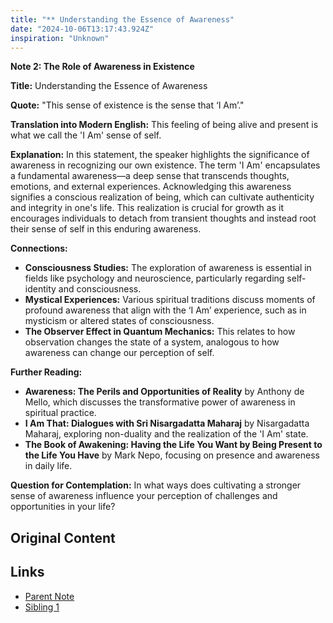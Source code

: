 ```yaml
---
title: "** Understanding the Essence of Awareness"
date: "2024-10-06T13:17:43.924Z"
inspiration: "Unknown"
---
```


**Note 2: The Role of Awareness in Existence**

**Title:** Understanding the Essence of Awareness

**Quote:** "This sense of existence is the sense that ‘I Am’."

**Translation into Modern English:** This feeling of being alive and present is what we call the 'I Am' sense of self.

**Explanation:** In this statement, the speaker highlights the significance of awareness in recognizing our own existence. The term 'I Am' encapsulates a fundamental awareness—a deep sense that transcends thoughts, emotions, and external experiences. Acknowledging this awareness signifies a conscious realization of being, which can cultivate authenticity and integrity in one's life. This realization is crucial for growth as it encourages individuals to detach from transient thoughts and instead root their sense of self in this enduring awareness.

**Connections:**
- **Consciousness Studies:** The exploration of awareness is essential in fields like psychology and neuroscience, particularly regarding self-identity and consciousness.
- **Mystical Experiences:** Various spiritual traditions discuss moments of profound awareness that align with the ‘I Am’ experience, such as in mysticism or altered states of consciousness.
- **The Observer Effect in Quantum Mechanics:** This relates to how observation changes the state of a system, analogous to how awareness can change our perception of self.

**Further Reading:**
- **Awareness: The Perils and Opportunities of Reality** by Anthony de Mello, which discusses the transformative power of awareness in spiritual practice.
- **I Am That: Dialogues with Sri Nisargadatta Maharaj** by Nisargadatta Maharaj, exploring non-duality and the realization of the 'I Am' state.
- **The Book of Awakening: Having the Life You Want by Being Present to the Life You Have** by Mark Nepo, focusing on presence and awareness in daily life.

**Question for Contemplation:** In what ways does cultivating a stronger sense of awareness influence your perception of challenges and opportunities in your life?

## Original Content



## Links

- [Parent Note](/parent-note.md)
- [Sibling 1](/zettel1.md)
